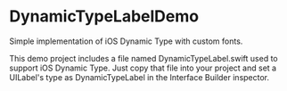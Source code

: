 # DynamicTypeLabelDemo
Simple implementation of iOS Dynamic Type with custom fonts.

This demo project includes a file named DynamicTypeLabel.swift used to support iOS Dynamic Type. Just copy that file into your project and set a UILabel's type as DynamicTypeLabel in the Interface Builder inspector. 

